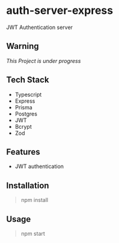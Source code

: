 # auth-server-express

JWT Authentication server

## Warning

_This Project is under progress_

## Tech Stack

- Typescript
- Express
- Prisma
- Postgres
- JWT
- Bcrypt
- Zod

## Features

- JWT authentication

## Installation

> npm install

## Usage

> npm start

